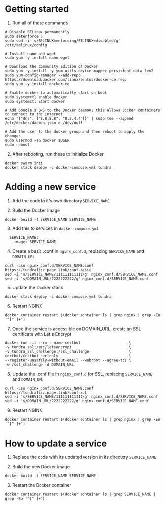 
# Getting started

1. Run all of these commands
```
# Disable SELinux permanently
sudo setenforce 0
sudo sed -i 's/SELINUX=enforcing/SELINUX=disabled/g' /etc/selinux/config

# Install nano and wget
sudo yum -y install nano wget

# Download the Community Edition of Docker
sudo yum -y install -y yum-utils device-mapper-persistent-data lvm2
sudo yum-config-manager --add-repo https://download.docker.com/linux/centos/docker-ce.repo
sudo yum -y install docker-ce

# Enable docker to automatically start on boot
sudo systemctl enable docker
sudo systemctl start docker

# Add Google's DNS to the Docker daemon; this allows Docker containers to connect to the internet
echo '{"dns": ["8.8.8.8", "8.8.4.4"]}' | sudo tee --append /etc/docker/daemon.json > /dev/null

# Add the user to the docker group and then reboot to apply the changes
sudo usermod -aG docker $USER
sudo reboot
```

2. After rebooting, run these to initialize Docker
```
docker swarm init
docker stack deploy -c docker-compose.yml tundra
```

# Adding a new service

1. Add the code to it's own directory `SERVICE_NAME`

2. Build the Docker image
```
docker build -t SERVICE_NAME SERVICE_NAME
```

3. Add this to services in `docker-compose.yml`

```
  SERVICE_NAME:
    image: SERVICE_NAME
```

4. Create a basic .conf in `nginx_conf.d`, replacing `SERVICE_NAME` and `DOMAIN_URL`
```
curl -Lso nginx_conf.d/SERVICE_NAME.conf https://tundrafizz.page.link/conf-basic
sed -i 's/SERVICE_NAME/111111111111/g' nginx_conf.d/SERVICE_NAME.conf
sed -i 's/DOMAIN_URL/2222222222/g' nginx_conf.d/SERVICE_NAME.conf
```

5. Update the Docker stack
```
docker stack deploy -c docker-compose.yml tundra
```

6. Restart NGINX
```
docker container restart $(docker container ls | grep nginx | grep -Eo '^[^ ]+')
```

7. Once the service is accessible on DOMAIN_URL, create an SSL certificate with Let's Encrypt

```
docker run -it --rm --name certbot                      \
-v tundra_ssl:/etc/letsencrypt                          \
-v tundra_ssl_challenge:/ssl_challenge                  \
certbot/certbot certonly                                \
--register-unsafely-without-email --webroot --agree-tos \
-w /ssl_challenge -d DOMAIN_URL
```

8. Update the .conf file in `nginx_conf.d` for SSL, replacing `SERVICE_NAME` and `DOMAIN_URL`
```
curl -Lso nginx_conf.d/SERVICE_NAME.conf https://tundrafizz.page.link/conf-ssl
sed -i 's/SERVICE_NAME/111111111111/g' nginx_conf.d/SERVICE_NAME.conf
sed -i 's/DOMAIN_URL/2222222222/g' nginx_conf.d/SERVICE_NAME.conf
```

9. Restart NGINX
```
docker container restart $(docker container ls | grep nginx | grep -Eo '^[^ ]+')
```

# How to update a service

1. Replace the code with its updated version in its directory `SERVICE_NAME`

2. Build the new Docker image
```
docker build -t SERVICE_NAME SERVICE_NAME
```

3. Restart the Docker container
```
docker container restart $(docker container ls | grep SERVICE_NAME | grep -Eo '^[^ ]+')
```
